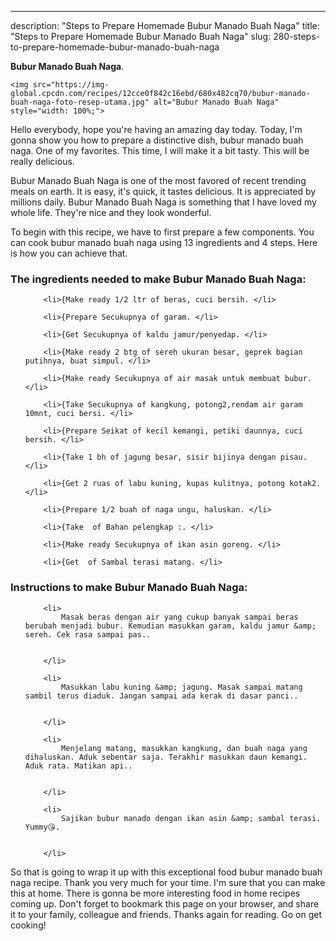 ---
description: "Steps to Prepare Homemade Bubur Manado Buah Naga"
title: "Steps to Prepare Homemade Bubur Manado Buah Naga"
slug: 280-steps-to-prepare-homemade-bubur-manado-buah-naga

<p>
	<strong>Bubur Manado Buah Naga</strong>. 
	
</p>
<p>
	
	<img src="https://img-global.cpcdn.com/recipes/12cce0f842c16ebd/680x482cq70/bubur-manado-buah-naga-foto-resep-utama.jpg" alt="Bubur Manado Buah Naga" style="width: 100%;">
	
	
</p>
<p>
	Hello everybody, hope you're having an amazing day today. Today, I'm gonna show you how to prepare a distinctive dish, bubur manado buah naga. One of my favorites. This time, I will make it a bit tasty. This will be really delicious.
</p>
	
<p>
	Bubur Manado Buah Naga is one of the most favored of recent trending meals on earth. It is easy, it's quick, it tastes delicious. It is appreciated by millions daily. Bubur Manado Buah Naga is something that I have loved my whole life. They're nice and they look wonderful.
</p>
<p>
	
</p>

<p>
To begin with this recipe, we have to first prepare a few components. You can cook bubur manado buah naga using 13 ingredients and 4 steps. Here is how you can achieve that.
</p>

<h3>The ingredients needed to make Bubur Manado Buah Naga:</h3>

<ol>
	
		<li>{Make ready 1/2 ltr of beras, cuci bersih. </li>
	
		<li>{Prepare Secukupnya of garam. </li>
	
		<li>{Get Secukupnya of kaldu jamur/penyedap. </li>
	
		<li>{Make ready 2 btg of sereh ukuran besar, geprek bagian putihnya, buat simpul. </li>
	
		<li>{Make ready Secukupnya of air masak untuk membuat bubur. </li>
	
		<li>{Take Secukupnya of kangkung, potong2,rendam air garam 10mnt, cuci bersi. </li>
	
		<li>{Prepare Seikat of kecil kemangi, petiki daunnya, cuci bersih. </li>
	
		<li>{Take 1 bh of jagung besar, sisir bijinya dengan pisau. </li>
	
		<li>{Get 2 ruas of labu kuning, kupas kulitnya, potong kotak2. </li>
	
		<li>{Prepare 1/2 buah of naga ungu, haluskan. </li>
	
		<li>{Take  of Bahan pelengkap :. </li>
	
		<li>{Make ready Secukupnya of ikan asin goreng. </li>
	
		<li>{Get  of Sambal terasi matang. </li>
	
</ol>
<p>
	
</p>

<h3>Instructions to make Bubur Manado Buah Naga:</h3>

<ol>
	
		<li>
			Masak beras dengan air yang cukup banyak sampai beras berubah menjadi bubur. Kemudian masukkan garam, kaldu jamur &amp; sereh. Cek rasa sampai pas..
			
			
		</li>
	
		<li>
			Masukkan labu kuning &amp; jagung. Masak sampai matang sambil terus diaduk. Jangan sampai ada kerak di dasar panci..
			
			
		</li>
	
		<li>
			Menjelang matang, masukkan kangkung, dan buah naga yang dihaluskan. Aduk sebentar saja. Terakhir masukkan daun kemangi. Aduk rata. Matikan api..
			
			
		</li>
	
		<li>
			Sajikan bubur manado dengan ikan asin &amp; sambal terasi. Yummy😘.
			
			
		</li>
	
</ol>

<p>
	
</p>

<p>
	So that is going to wrap it up with this exceptional food bubur manado buah naga recipe. Thank you very much for your time. I'm sure that you can make this at home. There is gonna be more interesting food in home recipes coming up. Don't forget to bookmark this page on your browser, and share it to your family, colleague and friends. Thanks again for reading. Go on get cooking!
</p>
